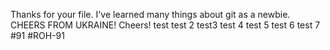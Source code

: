 Thanks for your file. I've learned many things about git as a newbie.
 CHEERS FROM UKRAINE! Cheers!
 test
test 2
test3
test 4
test 5
test 6
test 7
#91
#ROH-91
